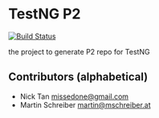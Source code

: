 TestNG P2
===

[![Build Status](http://img.shields.io/travis/testng-team/testng-p2.svg)](https://travis-ci.org/testng-team/testng-p2)

the project to generate P2 repo for TestNG

## Contributors (alphabetical)

* Nick Tan <missedone@gmail.com>
* Martin Schreiber <martin@mschreiber.at>
